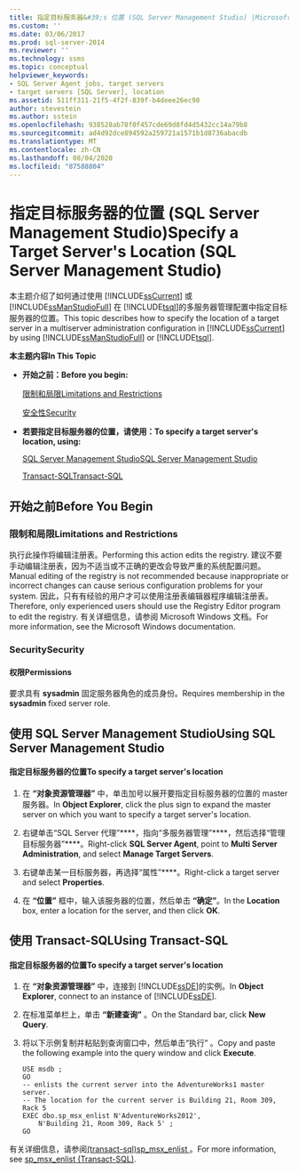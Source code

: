 ```yaml
---
title: 指定目标服务器&#39;s 位置 (SQL Server Management Studio) |Microsoft Docs
ms.custom: ''
ms.date: 03/06/2017
ms.prod: sql-server-2014
ms.reviewer: ''
ms.technology: ssms
ms.topic: conceptual
helpviewer_keywords:
- SQL Server Agent jobs, target servers
- target servers [SQL Server], location
ms.assetid: 511ff311-21f5-4f2f-839f-b4deee26ec98
author: stevestein
ms.author: sstein
ms.openlocfilehash: 938528ab78f0f457cde69d8fd4d5432cc14a79b8
ms.sourcegitcommit: ad4d92dce894592a259721a1571b1d8736abacdb
ms.translationtype: MT
ms.contentlocale: zh-CN
ms.lasthandoff: 08/04/2020
ms.locfileid: "87588804"
---
```

# <a name="specify-a-target-server39s-location-sql-server-management-studio"></a><span data-ttu-id="3f83e-102">指定目标服务器的位置 (SQL Server Management Studio)</span><span class="sxs-lookup"><span data-stu-id="3f83e-102">Specify a Target Server&#39;s Location (SQL Server Management Studio)</span></span>
  <span data-ttu-id="3f83e-103">本主题介绍了如何通过使用 [!INCLUDE[ssCurrent](../../includes/sscurrent-md.md)] 或 [!INCLUDE[ssManStudioFull](../../includes/ssmanstudiofull-md.md)] 在 [!INCLUDE[tsql](../../includes/tsql-md.md)]的多服务器管理配置中指定目标服务器的位置。</span><span class="sxs-lookup"><span data-stu-id="3f83e-103">This topic describes how to specify the location of a target server in a multiserver administration configuration in [!INCLUDE[ssCurrent](../../includes/sscurrent-md.md)] by using [!INCLUDE[ssManStudioFull](../../includes/ssmanstudiofull-md.md)] or [!INCLUDE[tsql](../../includes/tsql-md.md)].</span></span>  
  
 <span data-ttu-id="3f83e-104">**本主题内容**</span><span class="sxs-lookup"><span data-stu-id="3f83e-104">**In This Topic**</span></span>  
  
-   <span data-ttu-id="3f83e-105">**开始之前：**</span><span class="sxs-lookup"><span data-stu-id="3f83e-105">**Before you begin:**</span></span>  
  
     [<span data-ttu-id="3f83e-106">限制和局限</span><span class="sxs-lookup"><span data-stu-id="3f83e-106">Limitations and Restrictions</span></span>](#Restrictions)  
  
     [<span data-ttu-id="3f83e-107">安全性</span><span class="sxs-lookup"><span data-stu-id="3f83e-107">Security</span></span>](#Security)  
  
-   <span data-ttu-id="3f83e-108">**若要指定目标服务器的位置，请使用：**</span><span class="sxs-lookup"><span data-stu-id="3f83e-108">**To specify a target server's location, using:**</span></span>  
  
     [<span data-ttu-id="3f83e-109">SQL Server Management Studio</span><span class="sxs-lookup"><span data-stu-id="3f83e-109">SQL Server Management Studio</span></span>](#SSMSProcedure)  
  
     [<span data-ttu-id="3f83e-110">Transact-SQL</span><span class="sxs-lookup"><span data-stu-id="3f83e-110">Transact-SQL</span></span>](#TsqlProcedure)  
  
##  <a name="before-you-begin"></a><a name="BeforeYouBegin"></a> <span data-ttu-id="3f83e-111">开始之前</span><span class="sxs-lookup"><span data-stu-id="3f83e-111">Before You Begin</span></span>  
  
###  <a name="limitations-and-restrictions"></a><a name="Restrictions"></a> <span data-ttu-id="3f83e-112">限制和局限</span><span class="sxs-lookup"><span data-stu-id="3f83e-112">Limitations and Restrictions</span></span>  
 <span data-ttu-id="3f83e-113">执行此操作将编辑注册表。</span><span class="sxs-lookup"><span data-stu-id="3f83e-113">Performing this action edits the registry.</span></span> <span data-ttu-id="3f83e-114">建议不要手动编辑注册表，因为不适当或不正确的更改会导致严重的系统配置问题。</span><span class="sxs-lookup"><span data-stu-id="3f83e-114">Manual editing of the registry is not recommended because inappropriate or incorrect changes can cause serious configuration problems for your system.</span></span> <span data-ttu-id="3f83e-115">因此，只有有经验的用户才可以使用注册表编辑器程序编辑注册表。</span><span class="sxs-lookup"><span data-stu-id="3f83e-115">Therefore, only experienced users should use the Registry Editor program to edit the registry.</span></span> <span data-ttu-id="3f83e-116">有关详细信息，请参阅 Microsoft Windows 文档。</span><span class="sxs-lookup"><span data-stu-id="3f83e-116">For more information, see the Microsoft Windows documentation.</span></span>  
  
###  <a name="security"></a><a name="Security"></a> <span data-ttu-id="3f83e-117">Security</span><span class="sxs-lookup"><span data-stu-id="3f83e-117">Security</span></span>  
  
####  <a name="permissions"></a><a name="Permissions"></a> <span data-ttu-id="3f83e-118">权限</span><span class="sxs-lookup"><span data-stu-id="3f83e-118">Permissions</span></span>  
 <span data-ttu-id="3f83e-119">要求具有 **sysadmin** 固定服务器角色的成员身份。</span><span class="sxs-lookup"><span data-stu-id="3f83e-119">Requires membership in the **sysadmin** fixed server role.</span></span>  
  
##  <a name="using-sql-server-management-studio"></a><a name="SSMSProcedure"></a> <span data-ttu-id="3f83e-120">使用 SQL Server Management Studio</span><span class="sxs-lookup"><span data-stu-id="3f83e-120">Using SQL Server Management Studio</span></span>  
  
#### <a name="to-specify-a-target-servers-location"></a><span data-ttu-id="3f83e-121">指定目标服务器的位置</span><span class="sxs-lookup"><span data-stu-id="3f83e-121">To specify a target server's location</span></span>  
  
1.  <span data-ttu-id="3f83e-122">在 **“对象资源管理器”** 中，单击加号以展开要指定目标服务器的位置的 master 服务器。</span><span class="sxs-lookup"><span data-stu-id="3f83e-122">In **Object Explorer**, click the plus sign to expand the master server on which you want to specify a target server's location.</span></span>  
  
2.  <span data-ttu-id="3f83e-123">右键单击“SQL Server 代理”\*\*\*\*，指向“多服务器管理”\*\*\*\*，然后选择“管理目标服务器”\*\*\*\*。</span><span class="sxs-lookup"><span data-stu-id="3f83e-123">Right-click **SQL Server Agent**, point to **Multi Server Administration**, and select **Manage Target Servers**.</span></span>  
  
3.  <span data-ttu-id="3f83e-124">右键单击某一目标服务器，再选择“属性”\*\*\*\*。</span><span class="sxs-lookup"><span data-stu-id="3f83e-124">Right-click a target server and select **Properties**.</span></span>  
  
4.  <span data-ttu-id="3f83e-125">在 **“位置”** 框中，输入该服务器的位置，然后单击 **“确定”**。</span><span class="sxs-lookup"><span data-stu-id="3f83e-125">In the **Location** box, enter a location for the server, and then click **OK**.</span></span>  
  
##  <a name="using-transact-sql"></a><a name="TsqlProcedure"></a> <span data-ttu-id="3f83e-126">使用 Transact-SQL</span><span class="sxs-lookup"><span data-stu-id="3f83e-126">Using Transact-SQL</span></span>  
  
#### <a name="to-specify-a-target-servers-location"></a><span data-ttu-id="3f83e-127">指定目标服务器的位置</span><span class="sxs-lookup"><span data-stu-id="3f83e-127">To specify a target server's location</span></span>  
  
1.  <span data-ttu-id="3f83e-128">在 **“对象资源管理器”** 中，连接到 [!INCLUDE[ssDE](../../includes/ssde-md.md)]的实例。</span><span class="sxs-lookup"><span data-stu-id="3f83e-128">In **Object Explorer**, connect to an instance of [!INCLUDE[ssDE](../../includes/ssde-md.md)].</span></span>  
  
2.  <span data-ttu-id="3f83e-129">在标准菜单栏上，单击 **“新建查询”** 。</span><span class="sxs-lookup"><span data-stu-id="3f83e-129">On the Standard bar, click **New Query**.</span></span>  
  
3.  <span data-ttu-id="3f83e-130">将以下示例复制并粘贴到查询窗口中，然后单击“执行” 。</span><span class="sxs-lookup"><span data-stu-id="3f83e-130">Copy and paste the following example into the query window and click **Execute**.</span></span>  
  
    ```  
    USE msdb ;  
    GO  
    -- enlists the current server into the AdventureWorks1 master server.   
    -- The location for the current server is Building 21, Room 309, Rack 5  
    EXEC dbo.sp_msx_enlist N'AdventureWorks2012',   
        N'Building 21, Room 309, Rack 5' ;  
    GO  
    ```  
  
 <span data-ttu-id="3f83e-131">有关详细信息，请参阅[&#40;transact-sql&#41;sp_msx_enlist ](/sql/relational-databases/system-stored-procedures/sp-msx-enlist-transact-sql)。</span><span class="sxs-lookup"><span data-stu-id="3f83e-131">For more information, see [sp_msx_enlist &#40;Transact-SQL&#41;](/sql/relational-databases/system-stored-procedures/sp-msx-enlist-transact-sql).</span></span>  
  
  
